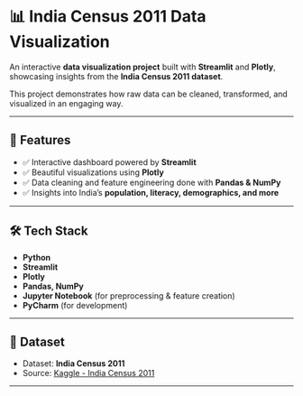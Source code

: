 # 📊 India Census 2011 Data Visualization

An interactive **data visualization project** built with **Streamlit** and **Plotly**, showcasing insights from the **India Census 2011 dataset**.  

This project demonstrates how raw data can be cleaned, transformed, and visualized in an engaging way.

---

## 🚀 Features
- ✅ Interactive dashboard powered by **Streamlit**
- ✅ Beautiful visualizations using **Plotly**
- ✅ Data cleaning and feature engineering done with **Pandas & NumPy**
- ✅ Insights into India’s **population, literacy, demographics, and more**

---

## 🛠️ Tech Stack
- **Python**  
- **Streamlit**  
- **Plotly**  
- **Pandas, NumPy**  
- **Jupyter Notebook** (for preprocessing & feature creation)  
- **PyCharm** (for development)  

---

## 📂 Dataset
- Dataset: **India Census 2011**  
- Source: [Kaggle - India Census 2011](https://www.kaggle.com/datasets/danofer/india-census)  

---
